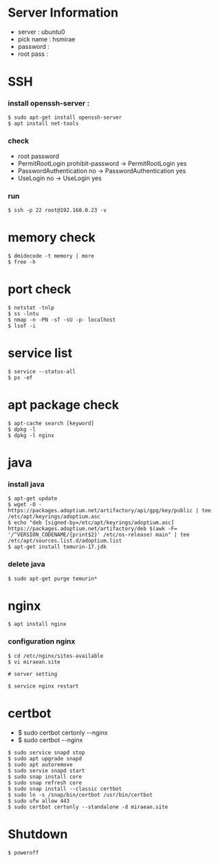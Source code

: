 # Server Information
- server : ubuntu0
- pick name : hsmirae
- password : 
- root pass : 
  
# SSH
### install openssh-server :
~~~
$ sudo apt-get install openssh-server
$ apt install net-tools
~~~

### check
- root password
- PermitRootLogin prohibit-password -> PermitRootLogin yes
- PasswordAuthentication no -> PasswordAuthentication yes
- UseLogin no -> UseLogin yes

### run
~~~
$ ssh -p 22 root@192.168.0.23 -v
~~~


# memory check
~~~
$ dmidecode -t memory | more
$ free -h
~~~


# port check
~~~
$ netstat -tnlp
$ ss -lntu
$ nmap -n -PN -sT -sU -p- localhost
$ lsof -i
~~~


# service list
~~~
$ service --status-all
$ ps -ef
~~~

# apt package check
~~~
$ apt-cache search [keyword]
$ dpkg -l
$ dpkg -l nginx
~~~

# java
### install java
~~~
$ apt-get update
$ wget -O - https://packages.adoptium.net/artifactory/api/gpg/key/public | tee /etc/apt/keyrings/adoptium.asc
$ echo "deb [signed-by=/etc/apt/keyrings/adoptium.asc] https://packages.adoptium.net/artifactory/deb $(awk -F= '/^VERSION_CODENAME/{print$2}' /etc/os-release) main" | tee /etc/apt/sources.list.d/adoptium.list
$ apt-get install temurin-17.jdk
~~~

### delete java
~~~
$ sudo apt-get purge temurin*
~~~

# nginx
~~~
$ apt install nginx
~~~

### configuration nginx
~~~
$ cd /etc/nginx/sites-available
$ vi miraean.site

# server setting

$ service nginx restart
~~~

# certbot
- $ sudo certbot certonly --nginx 
- $ sudo certbot --nginx
~~~
$ sudo service snapd stop
$ sudo apt upgrade snapd
$ sudo apt autoremove
$ sudo servie snapd start
$ sudo snap install core
$ sudo snap refresh core
$ sudo snap install --classic certbot
$ sudo ln -s /snap/bin/certbot /usr/bin/certbot
$ sudo ufw allow 443
$ sudo certbot certonly --standalone -d miraean.site
~~~


# Shutdown
~~~
$ poweroff
~~~